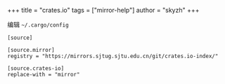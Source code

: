+++
title = "crates.io"
tags = ["mirror-help"]
author = "skyzh"
+++

编辑 `~/.cargo/config`

```
[source]

[source.mirror]
registry = "https://mirrors.sjtug.sjtu.edu.cn/git/crates.io-index/"

[source.crates-io]
replace-with = "mirror"
```
